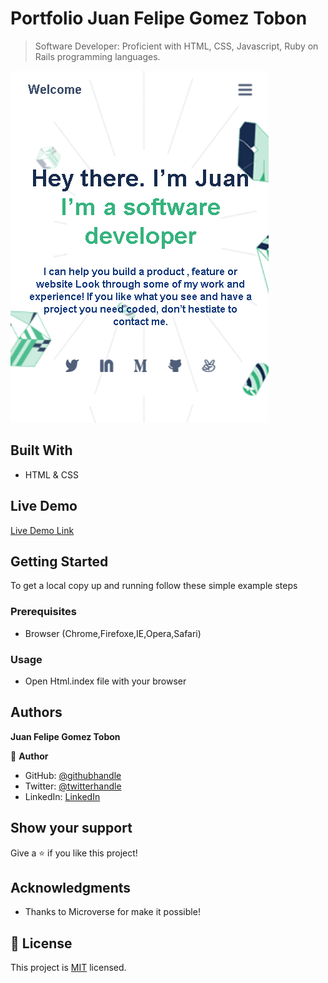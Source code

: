 # Portfolio Juan Felipe Gomez Tobon

> Software Developer: Proficient with HTML, CSS, Javascript, Ruby on Rails programming languages.

![screenshot](./app_screenshot.png)


## Built With

- HTML & CSS

## Live Demo

[Live Demo Link](https://felipeg005.github.io/Portfolio/)


## Getting Started

To get a local copy up and running follow these simple example steps

### Prerequisites

- Browser (Chrome,Firefoxe,IE,Opera,Safari)

### Usage

- Open Html.index file with your browser


## Authors

**Juan Felipe Gomez Tobon**

👤 **Author**

- GitHub: [@githubhandle](https://github.com/Felipeg005/)
- Twitter: [@twitterhandle](https://twitter.com/JuanFGT05)
- LinkedIn: [LinkedIn](https://www.linkedin.com/in/juan-felipe-gomez-tobon/)

## Show your support

Give a ⭐️ if you like this project!

## Acknowledgments

- Thanks to Microverse for make it possible!

## 📝 License

This project is [MIT](./MIT.md) licensed.
